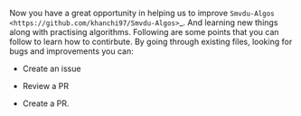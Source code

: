 Now you have a great opportunity in helping us to improve `Smvdu-Algos <https://github.com/khanchi97/Smvdu-Algos>`_. And learning new things along with practising algorithms. Following are some points that you can follow to learn how to contirbute. By going through existing files, looking for bugs and improvements you can: 

* Create an issue

* Review a PR

* Create a PR.

